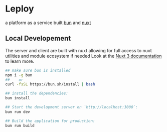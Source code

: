 # Leploy
a platform as a service built [bun](https://bun.sh/) and [nuxt](https://nuxt.com)



## Local Developement

The server and client are built with nuxt allowing for full access to nuxt utilities and module ecosystem if needed
Look at the [Nuxt 3 documentation](https://nuxt.com/docs/getting-started/introduction) to learn more.

```bash
## make sure bun is installed
npm i -g bun
##    or
curl -fsSL https://bun.sh/install | bash

## install the dependencies:
bun install

## Start the development server on `http://localhost:3000`:
bun run dev

## Build the application for production:
bun run build
```
